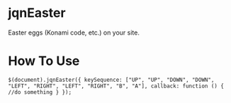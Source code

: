 jqnEaster
=========

Easter eggs (Konami code, etc.) on your site.

How To Use
==========
`
    $(document).jqnEaster({
        keySequence: ["UP", "UP", "DOWN", "DOWN", "LEFT", "RIGHT", "LEFT", "RIGHT", "B", "A"],
        callback: function () {
          //do something
        }
    });
`
